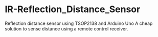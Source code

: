 # IR-Reflection_Distance_Sensor
Reflection distance sensor using TSOP2138 and Arduino Uno
A cheap solution to sense distance using a remote control receiver.
